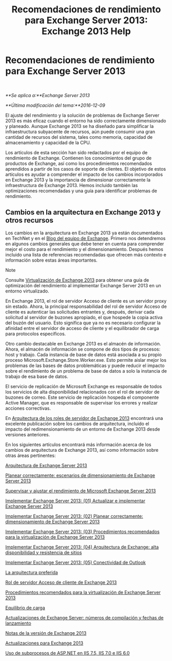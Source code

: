 ﻿---
title: 'Recomendaciones de rendimiento para Exchange Server 2013: Exchange 2013 Help'
TOCTitle: Recomendaciones de rendimiento para Exchange Server 2013
ms:assetid: 6d0aea68-10d5-4a18-b632-a814ce3daa43
ms:mtpsurl: https://technet.microsoft.com/es-es/library/Dn879084(v=EXCHG.150)
ms:contentKeyID: 63895112
ms.date: 04/23/2018
mtps_version: v=EXCHG.150
ms.translationtype: HT
---

# Recomendaciones de rendimiento para Exchange Server 2013

 

_**Se aplica a:**Exchange Server 2013_

_**Última modificación del tema:**2016-12-09_

El ajuste del rendimiento y la solución de problemas de Exchange Server 2013 es más eficaz cuando el entorno ha sido correctamente dimensionado y planeado. Aunque Exchange 2013 se ha diseñado para simplificar la infraestructura subyacente de recursos, aún puede consumir una gran cantidad de recursos del sistema, tales como memoria, capacidad de almacenamiento y capacidad de la CPU.

Los artículos de esta sección han sido redactados por el equipo de rendimiento de Exchange. Contienen los conocimientos del grupo de productos de Exchange, así como los procedimientos recomendados aprendidos a partir de los casos de soporte de clientes. El objetivo de estos artículos es ayudar a comprender el impacto de los cambios incorporados en Exchange 2013 y la importancia de dimensionar correctamente la infraestructura de Exchange 2013. Hemos incluido también las optimizaciones recomendadas y una guía para identificar problemas de rendimiento.

## Cambios en la arquitectura en Exchange 2013 y otros recursos

Los cambios en la arquitectura en Exchange 2013 ya están documentados en TechNet y en el [Blog del equipo de Exchange](https://go.microsoft.com/fwlink/p/?linkid=35786). Primero nos detendremos en algunos cambios generales que debe tener en cuenta para comprender mejor el costo para el rendimiento y el dimensionamiento. Después hemos incluido una lista de referencias recomendadas que ofrecen más contexto e información sobre estas áreas importantes.


> [!NOTE]
> Consulte <A href="exchange-2013-virtualization-exchange-2013-help.md">Virtualización de Exchange 2013</A> para obtener una guía de optimización del rendimiento al implementar Exchange Server 2013 en un entorno virtualizado.



En Exchange 2013, el rol de servidor Acceso de cliente es un servidor proxy sin estado. Ahora, la principal responsabilidad del rol de servidor Acceso de cliente es autenticar las solicitudes entrantes y, después, derivar cada solicitud al servidor de buzones apropiado, el que hospede la copia activa del buzón del usuario. Esto significa que ya no es necesario configurar la afinidad entre el servidor de acceso de cliente y el equilibrador de carga para protocolos específicos.

Otro cambio destacable en Exchange 2013 es el almacén de información. Ahora, el almacén de información se compone de dos tipos de procesos: host y trabajo. Cada instancia de base de datos está asociada a su propio proceso Microsoft.Exchange.Store.Worker.exe. Esto permite aislar mejor los problemas de las bases de datos problemáticas y puede reducir el impacto sobre el rendimiento de un problema de base de datos a solo la instancia de trabajo de esa base de datos.

El servicio de replicación de Microsoft Exchange es responsable de todos los servicios de alta disponibilidad relacionados con el rol de servidor de buzones de correo. Este servicio de replicación hospeda el componente Active Manager, que es responsable de supervisar los errores y realizar acciones correctivas.

En [Arquitectura de los roles de servidor de Exchange 2013](https://go.microsoft.com/fwlink/p/?linkid=523735) encontrará una excelente publicación sobre los cambios de arquitectura, incluido el impacto del redimensionamiento de un entorno de Exchange 2013 desde versiones anteriores.

En los siguientes artículos encontrará más información acerca de los cambios de arquitectura de Exchange 2013, así como información sobre otras áreas pertinentes:

[Arquitectura de Exchange Server 2013](https://go.microsoft.com/fwlink/p/?linkid=523769)

[Planear correctamente: escenarios de dimensionamiento de Exchange Server 2013](https://go.microsoft.com/fwlink/p/?linkid=523773)

[Supervisar y ajustar el rendimiento de Microsoft Exchange Server 2013](https://go.microsoft.com/fwlink/p/?linkid=523774)

[Implementar Exchange Server 2013: (01) Actualizar e implementar Exchange Server 2013](https://go.microsoft.com/fwlink/p/?linkid=523775)

[Implementar Exchange Server 2013: (02) Planear correctamente: dimensionamiento de Exchange Server 2013](https://go.microsoft.com/fwlink/p/?linkid=523776)

[Implementar Exchange Server 2013: (03) Procedimientos recomendados para la virtualización de Exchange Server 2013](https://go.microsoft.com/fwlink/p/?linkid=523777)

[Implementar Exchange Server 2013: (04) Arquitectura de Exchange: alta disponibilidad y resistencia de sitios](https://go.microsoft.com/fwlink/p/?linkid=523779)

[Implementar Exchange Server 2013: (05) Conectividad de Outlook](https://go.microsoft.com/fwlink/p/?linkid=523781)

[La arquitectura preferida](https://go.microsoft.com/fwlink/p/?linkid=523782)

[Rol de servidor Acceso de cliente de Exchange 2013](https://go.microsoft.com/fwlink/p/?linkid=386373)

[Procedimientos recomendados para la virtualización de Exchange Server 2013](https://go.microsoft.com/fwlink/p/?linkid=523783)

[Equilibrio de carga](load-balancing-exchange-2013-help.md)

[Actualizaciones de Exchange Server: números de compilación y fechas de lanzamiento](https://technet.microsoft.com/es-es/library/hh135098\(v=exchg.150\))

[Notas de la versión de Exchange 2013](release-notes-for-exchange-2013-exchange-2013-help.md)

[Actualizaciones para Exchange 2013](updates-for-exchange-2013-exchange-2013-help.md)

[Uso de subprocesos de ASP.NET en IIS 7.5, IIS 7.0 e IIS 6.0](https://go.microsoft.com/fwlink/p/?linkid=169626)

